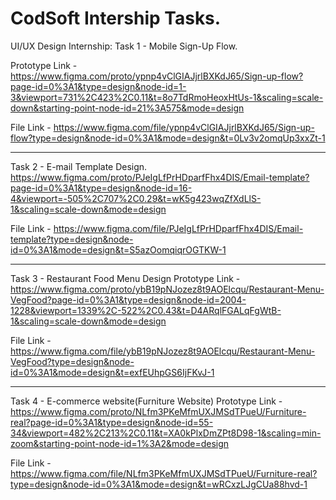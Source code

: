 # CodSoft Intership Tasks.
UI/UX Design Internship:
Task 1 - Mobile Sign-Up Flow.

Prototype Link - https://www.figma.com/proto/ypnp4vClGIAJjrlBXKdJ65/Sign-up-flow?page-id=0%3A1&type=design&node-id=1-3&viewport=731%2C423%2C0.11&t=8o7TdRmoHeoxHtUs-1&scaling=scale-down&starting-point-node-id=21%3A575&mode=design

File Link - https://www.figma.com/file/ypnp4vClGIAJjrlBXKdJ65/Sign-up-flow?type=design&node-id=0%3A1&mode=design&t=0Lv3v2omqUp3xxZt-1

-----------------------
Task 2 - E-mail Template Design.
https://www.figma.com/proto/PJeIgLfPrHDparfFhx4DIS/Email-template?page-id=0%3A1&type=design&node-id=16-4&viewport=-505%2C707%2C0.29&t=wK5g423wqZfXdLlS-1&scaling=scale-down&mode=design

File Link - https://www.figma.com/file/PJeIgLfPrHDparfFhx4DIS/Email-template?type=design&node-id=0%3A1&mode=design&t=S5azOomqiqrOGTKW-1

-----------------------

Task 3 - Restaurant Food Menu Design
Prototype Link - https://www.figma.com/proto/ybB19pNJozez8t9AOElcqu/Restaurant-Menu-VegFood?page-id=0%3A1&type=design&node-id=2004-1228&viewport=1339%2C-522%2C0.43&t=D4ARqlFGALqFgWtB-1&scaling=scale-down&mode=design

File Link -  https://www.figma.com/file/ybB19pNJozez8t9AOElcqu/Restaurant-Menu-VegFood?type=design&node-id=0%3A1&mode=design&t=exfEUhpGS6IjFKvJ-1

-----------------------

Task 4 - E-commerce website(Furniture Website)
Prototype Link - https://www.figma.com/proto/NLfm3PKeMfmUXJMSdTPueU/Furniture-real?page-id=0%3A1&type=design&node-id=55-34&viewport=482%2C213%2C0.11&t=XA0kPlxDmZPt8D98-1&scaling=min-zoom&starting-point-node-id=1%3A2&mode=design

File Link - https://www.figma.com/file/NLfm3PKeMfmUXJMSdTPueU/Furniture-real?type=design&node-id=0%3A1&mode=design&t=wRCxzLJgCUa88hvd-1

